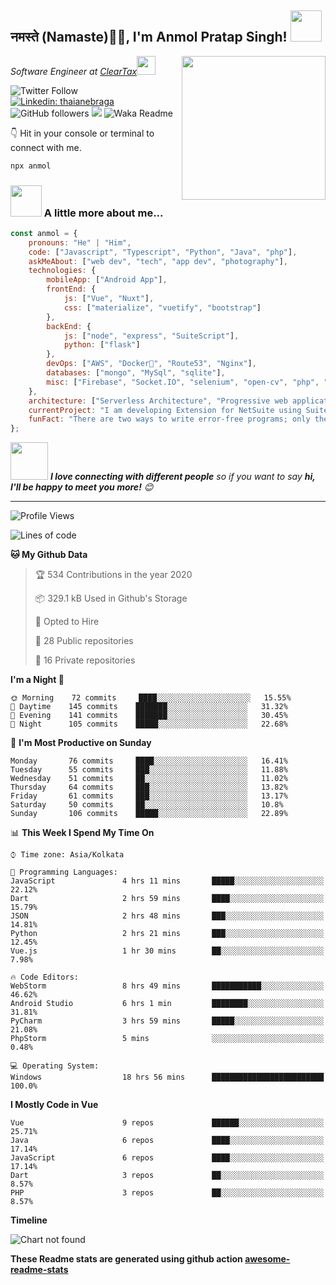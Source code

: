 <h2>नमस्ते (Namaste)🙏🏻, I'm Anmol Pratap Singh! <img src="https://media.giphy.com/media/12oufCB0MyZ1Go/giphy.gif" width="50"></h2>
<img align='right' src="https://media.giphy.com/media/M9gbBd9nbDrOTu1Mqx/giphy.gif" width="230">
<p><em>Software Engineer at <a href="http://www.cleartax.in">ClearTax</a><img src="https://media.giphy.com/media/WUlplcMpOCEmTGBtBW/giphy.gif" width="30"> 
</em></p>

![Twitter Follow](https://img.shields.io/twitter/follow/misteranmol?label=Follow)
[![Linkedin: thaianebraga](https://img.shields.io/badge/-anmol-blue?style=flat-square&logo=Linkedin&logoColor=white&link=https://www.linkedin.com/in/anmol-p-singh/)](https://www.linkedin.com/in/anmol-p-singh/)
![GitHub followers](https://img.shields.io/github/followers/anmol098?label=Follow&style=social)
![](https://visitor-badge.glitch.me/badge?page_id=anmol098.anmol098)
![Waka Readme](https://github.com/anmol098/anmol098/workflows/Waka%20Readme/badge.svg)

👇 Hit in your console or terminal to connect with me.

```bash
npx anmol
```

### <img src="https://media.giphy.com/media/VgCDAzcKvsR6OM0uWg/giphy.gif" width="50"> A little more about me...  

```javascript
const anmol = {
    pronouns: "He" | "Him",
    code: ["Javascript", "Typescript", "Python", "Java", "php"],
    askMeAbout: ["web dev", "tech", "app dev", "photography"],
    technologies: {
        mobileApp: ["Android App"],
        frontEnd: {
            js: ["Vue", "Nuxt"],
            css: ["materialize", "vuetify", "bootstrap"]
        },
        backEnd: {
            js: ["node", "express", "SuiteScript"],
            python: ["flask"]
        },
        devOps: ["AWS", "Docker🐳", "Route53", "Nginx"],
        databases: ["mongo", "MySql", "sqlite"],
        misc: ["Firebase", "Socket.IO", "selenium", "open-cv", "php", "SuiteApp"]
    },
    architecture: ["Serverless Architecture", "Progressive web applications", "Single page applications"],
    currentProject: "I am developing Extension for NetSuite using SuiteScript2.0",
    funFact: "There are two ways to write error-free programs; only the third one works"
};
```

<img src="https://media.giphy.com/media/LnQjpWaON8nhr21vNW/giphy.gif" width="60"> <em><b>I love connecting with different people</b> so if you want to say <b>hi, I'll be happy to meet you more!</b> 😊</em>

---
<!--START_SECTION:waka-->
![Profile Views](http://img.shields.io/badge/Profile%20Views-1500-blue)

![Lines of code](https://img.shields.io/badge/From%20Hello%20World%20I%27ve%20Written-2.8%20million%20Lines%20of%20code-blue)

**🐱 My Github Data** 

> 🏆 534 Contributions in the year 2020
 > 
> 📦 329.1 kB Used in Github's Storage 
 > 
> 💼 Opted to Hire
 > 
> 📜 28 Public repositories
 > 
> 🔑 16 Private repositories 

**I'm a Night 🦉** 

```text
🌞 Morning    72 commits     ████░░░░░░░░░░░░░░░░░░░░░   15.55% 
🌆 Daytime    145 commits    ███████░░░░░░░░░░░░░░░░░░   31.32% 
🌃 Evening    141 commits    ███████░░░░░░░░░░░░░░░░░░   30.45% 
🌙 Night      105 commits    █████░░░░░░░░░░░░░░░░░░░░   22.68%

```
📅 **I'm Most Productive on Sunday** 

```text
Monday       76 commits     ████░░░░░░░░░░░░░░░░░░░░░   16.41% 
Tuesday      55 commits     ███░░░░░░░░░░░░░░░░░░░░░░   11.88% 
Wednesday    51 commits     ██░░░░░░░░░░░░░░░░░░░░░░░   11.02% 
Thursday     64 commits     ███░░░░░░░░░░░░░░░░░░░░░░   13.82% 
Friday       61 commits     ███░░░░░░░░░░░░░░░░░░░░░░   13.17% 
Saturday     50 commits     ██░░░░░░░░░░░░░░░░░░░░░░░   10.8% 
Sunday       106 commits    █████░░░░░░░░░░░░░░░░░░░░   22.89%

```


📊 **This Week I Spend My Time On** 

```text
⌚︎ Time zone: Asia/Kolkata

💬 Programming Languages: 
JavaScript               4 hrs 11 mins       █████░░░░░░░░░░░░░░░░░░░░   22.12% 
Dart                     2 hrs 59 mins       ████░░░░░░░░░░░░░░░░░░░░░   15.79% 
JSON                     2 hrs 48 mins       ███░░░░░░░░░░░░░░░░░░░░░░   14.81% 
Python                   2 hrs 21 mins       ███░░░░░░░░░░░░░░░░░░░░░░   12.45% 
Vue.js                   1 hr 30 mins        ██░░░░░░░░░░░░░░░░░░░░░░░   7.98%

🔥 Code Editors: 
WebStorm                 8 hrs 49 mins       ███████████░░░░░░░░░░░░░░   46.62% 
Android Studio           6 hrs 1 min         ████████░░░░░░░░░░░░░░░░░   31.81% 
PyCharm                  3 hrs 59 mins       █████░░░░░░░░░░░░░░░░░░░░   21.08% 
PhpStorm                 5 mins              ░░░░░░░░░░░░░░░░░░░░░░░░░   0.48%

💻 Operating System: 
Windows                  18 hrs 56 mins      █████████████████████████   100.0%

```

**I Mostly Code in Vue** 

```text
Vue                      9 repos             ██████░░░░░░░░░░░░░░░░░░░   25.71% 
Java                     6 repos             ████░░░░░░░░░░░░░░░░░░░░░   17.14% 
JavaScript               6 repos             ████░░░░░░░░░░░░░░░░░░░░░   17.14% 
Dart                     3 repos             ██░░░░░░░░░░░░░░░░░░░░░░░   8.57% 
PHP                      3 repos             ██░░░░░░░░░░░░░░░░░░░░░░░   8.57%

```


**Timeline**

![Chart not found](https://github.com/anmol098/anmol098/blob/master/charts/bar_graph.png) 


<!--END_SECTION:waka-->

**These Readme stats are generated using github action [awesome-readme-stats](https://github.com/anmol098/waka-readme-stats)**
